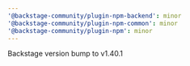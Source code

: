 ```yaml
---
'@backstage-community/plugin-npm-backend': minor
'@backstage-community/plugin-npm-common': minor
'@backstage-community/plugin-npm': minor
---
```


Backstage version bump to v1.40.1
